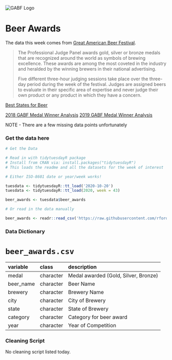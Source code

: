 ![GABF Logo](https://i2.wp.com/thebeertravelguide.com/wp-content/uploads/2018/07/Great-American-Beer-Festival-Logo.jpg?ssl=1)

# Beer Awards

The data this week comes from [Great American Beer Festival](https://www.greatamericanbeerfestival.com/the-competition/winners/).

> The Professional Judge Panel awards gold, silver or bronze medals that are recognized around the world as symbols of brewing excellence. These awards are among the most coveted in the industry and heralded by the winning brewers in their national advertising.
> 
> Five different three-hour judging sessions take place over the three-day period during the week of the festival. Judges are assigned beers to evaluate in their specific area of expertise and never judge their own product or any product in which they have a concern.

[Best States for Beer](https://beerconnoisseur.com/articles/all-50-states-ranked-beer)

[2018 GABF Medal Winner Analysis](https://www.brewersassociation.org/insights/2018-gabf-medal-winners-analyzed/)
[2019 GABF Medal Winner Analysis](https://www.brewersassociation.org/insights/gabf-medal-winners-analyzed-2019-edition/)


NOTE - There are a few missing data points unfortunately

### Get the data here

```r
# Get the Data

# Read in with tidytuesdayR package 
# Install from CRAN via: install.packages("tidytuesdayR")
# This loads the readme and all the datasets for the week of interest

# Either ISO-8601 date or year/week works!

tuesdata <- tidytuesdayR::tt_load('2020-10-20')
tuesdata <- tidytuesdayR::tt_load(2020, week = 43)

beer_awards <- tuesdata$beer_awards

# Or read in the data manually

beer_awards <- readr::read_csv('https://raw.githubusercontent.com/rfordatascience/tidytuesday/main/data/2020/2020-10-20/beer_awards.csv')

```
### Data Dictionary

# `beer_awards.csv`

|variable  |class     |description |
|:---------|:---------|:-----------|
|medal     |character | Medal awarded (Gold, Silver, Bronze) |
|beer_name |character | Beer Name |
|brewery   |character | Brewery Name |
|city      |character | City of Brewery |
|state     |character | State of Brewery |
|category  |character | Category for beer award |
|year      |character | Year of Competition |

### Cleaning Script

No cleaning script listed today.
